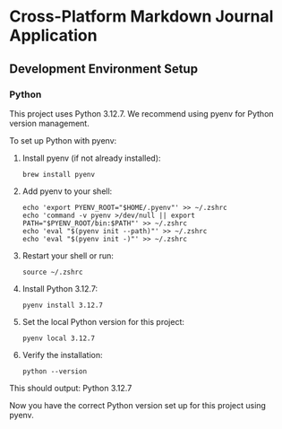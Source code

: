 # Cross-Platform Markdown Journal Application

## Development Environment Setup

### Python

This project uses Python 3.12.7. We recommend using pyenv for Python version management.

To set up Python with pyenv:

1. Install pyenv (if not already installed):
   ```
   brew install pyenv
   ```

2. Add pyenv to your shell:
   ```
   echo 'export PYENV_ROOT="$HOME/.pyenv"' >> ~/.zshrc
   echo 'command -v pyenv >/dev/null || export PATH="$PYENV_ROOT/bin:$PATH"' >> ~/.zshrc
   echo 'eval "$(pyenv init --path)"' >> ~/.zshrc
   echo 'eval "$(pyenv init -)"' >> ~/.zshrc
   ```

3. Restart your shell or run:
   ```
   source ~/.zshrc
   ```

4. Install Python 3.12.7:
   ```
   pyenv install 3.12.7
   ```

5. Set the local Python version for this project:
   ```
   pyenv local 3.12.7
   ```

6. Verify the installation:
   ```
   python --version
   ```

This should output: Python 3.12.7

Now you have the correct Python version set up for this project using pyenv.
